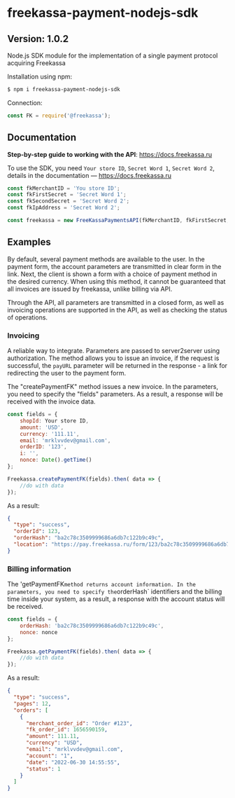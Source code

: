 # freekassa-payment-nodejs-sdk
## Version: 1.0.2

Node.js SDK module for the implementation of a single payment protocol acquiring Freekassa

Installation using npm:
```bash
$ npm i freekassa-payment-nodejs-sdk
```

Connection:
```javascript
const FK = require('@freekassa');
```

## Documentation
**Step-by-step guide to working with the API**: https://docs.freekassa.ru <br>

To use the SDK, you need `Your store ID`, `Secret Word 1`, `Secret Word 2`, details in the documentation — https://docs.freekassa.ru <br>

```javascript
const fkMerchantID = 'You store ID';
const fkFirstSecret = 'Secret Word 1';
const fkSecondSecret = 'Secret Word 2';
const fkIpAddress = 'Secret Word 2';

const freekassa = new FreeKassaPaymentsAPI(fkMerchantID, fkFirstSecret, fkSecondSecret, fkIpAddress);
```

## Examples
By default, several payment methods are available to the user. In the payment form, the account parameters are transmitted in clear form in the link. Next, the client is shown a form with a choice of payment method in the desired currency. When using this method, it cannot be guaranteed that all invoices are issued by freekassa, unlike billing via API.

Through the API, all parameters are transmitted in a closed form, as well as invoicing operations are supported in the API, as well as checking the status of operations.

### Invoicing

A reliable way to integrate. Parameters are passed to server2server using authorization. The method allows you to issue an invoice, if the request is successful, the `payURL` parameter will be returned in the response - a link for redirecting the user to the payment form.

The "createPaymentFK" method issues a new invoice. In the parameters, you need to specify the "fields" parameters. As a result, a response will be received with the invoice data.

```javascript
const fields = {
    shopId: Your store ID,
    amount: 'USD',
    currency: '111.11',
    email: 'mrklvvdev@gmail.com',
    orderID: '123',
    i: '',
    nonce: Date().getTime()
};

Freekassa.createPaymentFK(fields).then( data => {
    //do with data
});
```
As a result:
```json
{
  "type": "success",
  "orderId": 123,
  "orderHash": "ba2c78c3509999686a6db7c122b9c49c",
  "location": "https://pay.freekassa.ru/form/123/ba2c78c3509999686a6db7c122b9c49c"
}
```

### Billing information

The 'getPaymentFK` method returns account information. In the parameters, you need to specify the `orderHash` identifiers and the billing time inside your system, as a result, a response with the account status will be received.

```javascript
const fields = {
    orderHash: 'ba2c78c3509999686a6db7c122b9c49c',
    nonce: nonce
};

Freekassa.getPaymentFK(fields).then( data => {
    //do with data
});
```
As a result:
```json
{
  "type": "success",
  "pages": 12,
  "orders": [
    {
      "merchant_order_id": "Order #123",
      "fk_order_id": 1656590159,
      "amount": 111.11,
      "currency": "USD",
      "email": "mrklvvdev@gmail.com",
      "account": "1",
      "date": "2022-06-30 14:55:55",
      "status": 1
    }
  ]
}
```
